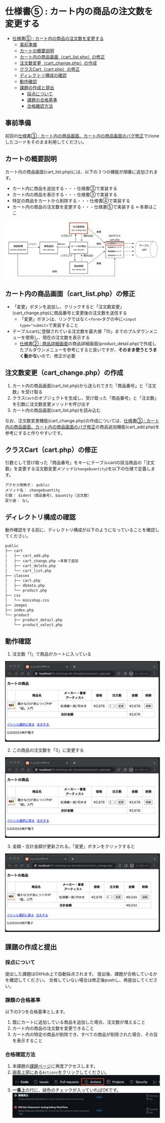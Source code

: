 ﻿# 仕様書⑤ : カート内の商品の注文数を変更する

- [仕様書⑤ : カート内の商品の注文数を変更する](#仕様書--カート内の商品の注文数を変更する)
  - [事前準備](#事前準備)
  - [カートの概要説明](#カートの概要説明)
  - [カート内の商品画面（cart\_list.php）の修正](#カート内の商品画面cart_listphpの修正)
  - [注文数変更（cart\_change.php）の作成](#注文数変更cart_changephpの作成)
  - [クラスCart（cart.php）の修正](#クラスcartcartphpの修正)
  - [ディレクトリ構成の確認](#ディレクトリ構成の確認)
  - [動作確認](#動作確認)
  - [課題の作成と提出](#課題の作成と提出)
    - [採点について](#採点について)
    - [課題の合格基準](#課題の合格基準)
    - [合格確認方法](#合格確認方法)

## 事前準備

前回の[仕様書③ : カート内の商品画面、カート内の商品画面のバグ修正](../ec-site-iii/README.md)でcloneしたコードをそのまま利用してください。

## カートの概要説明

カート内の商品画面(cart_list.php)には、以下の３つの機能が順番に追加されます。

- カート内に商品を追加する・・・仕様書③で実装する
- カート内の商品を表示する・・・仕様書③で実装する
- 特定の商品をカートから削除する・・・仕様書④で実装する
- カート内の商品の注文数を変更する・・・仕様書⑤で実装する ←本章はここ

![](./images/cart_transition.png)

## カート内の商品画面（cart_list.php）の修正

- 「変更」ボタンを追加し、クリックすると「注文数変更」(cart_change.php)に商品番号と変更後の注文数を送信する
  - 「変更」ボタンは、リンクではなく`<form>`タグの中に`<input type="submit>`で実装すること
- テーブルcartに登録されている注文数を最大値「10」までのプルダウンメニューを使用し、現在の注文数を表示する
  - [仕様書② : 商品詳細画面](../ec-site-ii/README.md)の商品詳細画面(product_detail.php)で作成したプルダウンメニューを参考にすると良いですが、**そのまま使うとうまく動かな**いので、修正が必要

## 注文数変更（cart_change.php）の作成

1. カート内の商品画面(cart_list.php)から送られてきた「商品番号」と「注文数」を受け取る
2. クラス`Cart`のオブジェクトを生成し、受け取った「商品番号」と「注文数」を引数に注文数変更メソッドを呼び出す
3. カート内の商品画面(cart_list.php)を読み込む

なお、注文数変更機能(cart_change.php)の作成については、[仕様書③ : カート内の商品画面、カート内の商品画面のバグ修正](../ec-site-iii/README.md)の商品追加機能(cart_add.php)を参考にすると作りやすいです。

## クラスCart（cart.php）の修正

引数として受け取った「商品番号」をキーにテーブルcartの該当商品の「注文数」を変更する注文数変更メソッド(`changeQuantity`)を以下の仕様で定義します。

```text
アクセス修飾子： public
メソッド名： changeQuantity
引数： $ident（商品番号）、$quanity（注文数）
戻り値： なし
```

## ディレクトリ構成の確認

動作確認をする前に、ディレクトリ構成が以下のようになっていることを確認してください。

```text
public
├── cart
│   ├── cart_add.php
│   ├── cart_change.php ←本章で追加
│   ├── cart_delete.php
│   └── cart_list.php
├── classes
│   ├── cart.php
│   ├── dbdata.php
│   └── product.php
├── css
│   └── minishop.css
├── images
├── index.php
└── product
    ├── product_detail.php
    └── product_select.php
```

## 動作確認

1. 注文数「1」で商品がカートに入っている

![](./images/cart_change_display_1.png)

2. この商品の注文数を「3」に変更する

![](./images/cart_change_display_2.png)

3. 金額・合計金額が更新される。「変更」ボタンをクリックすると

![](./images/cart_change_display_3.png)

## 課題の作成と提出

### 採点について

提出した課題はGitHub上で自動採点されます。
提出後、課題が合格しているかを確認してください。
合格していない場合は修正後pushし、再提出してください。

### 課題の合格基準

以下の3つを合格基準とします。

1. 既にカートに追加している商品を追加した場合、注文数が増えること
2. カート内の商品の注文数を変更できること
3. カート内の特定の商品が削除でき、すべての商品が削除された場合、その旨を表示すること

### 合格確認方法

1. 本課題の[課題ページ]()に再度アクセスします。
2. 画面上部にある`Actions`をクリックしてください。<br>
![](./images/acions.png)
1. **一番上**の行に、緑色のチェックが入っていればOKです。<br>
![](./images/pass.png)
